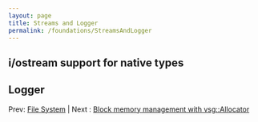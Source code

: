 ```yaml
---
layout: page
title: Streams and Logger
permalink: /foundations/StreamsAndLogger
---
```


## i/ostream support for native types

## Logger

Prev: [File System](FileSystem.md) | Next : [Block memory management with vsg::Allocator](Allocator.md)

